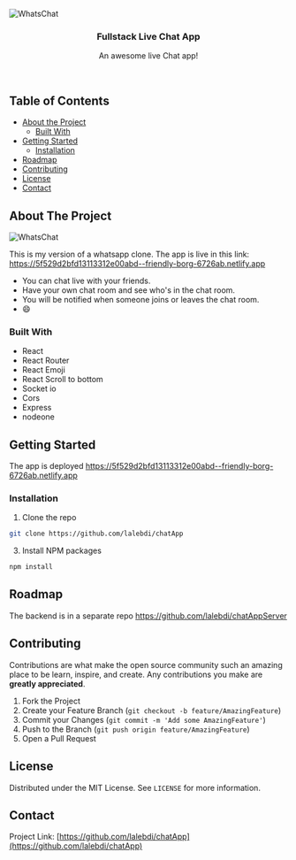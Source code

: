 <!-- PROJECT LOGO -->
![WhatsChat](https://user-images.githubusercontent.com/67381036/92832685-f68fe400-f3a5-11ea-8b34-42ad5743e299.gif)

<p align="center">
    
  

  <h3 align="center">Fullstack Live Chat App</h3>

  <p align="center">
    An awesome live Chat app!
    <br />
   
  </p>
</p>

<br />


<!-- TABLE OF CONTENTS -->
## Table of Contents

* [About the Project](#about-the-project)
  * [Built With](#built-with)
* [Getting Started](#getting-started)
  * [Installation](#installation)
* [Roadmap](#roadmap)
* [Contributing](#contributing)
* [License](#license)
* [Contact](#contact)



<!-- ABOUT THE PROJECT -->
## About The Project


![WhatsChat](https://user-images.githubusercontent.com/67381036/92832685-f68fe400-f3a5-11ea-8b34-42ad5743e299.gif)


This is my version of a whatsapp clone. The app is live in this link: https://5f529d2bfd13113312e00abd--friendly-borg-6726ab.netlify.app


* You can chat live with your friends.
* Have your own chat room and see who's in the chat room.
* You will be notified when someone joins or leaves the chat room.
* :smile:



### Built With

* React
* React Router
* React Emoji
* React Scroll to bottom
* Socket io 
* Cors
* Express
* nodeone



<!-- GETTING STARTED -->
## Getting Started

The app is deployed https://5f529d2bfd13113312e00abd--friendly-borg-6726ab.netlify.app



### Installation


1. Clone the repo
```sh
git clone https://github.com/lalebdi/chatApp
```
3. Install NPM packages
```sh
npm install
```




<!-- ROADMAP -->
## Roadmap

The backend is in a separate repo https://github.com/lalebdi/chatAppServer



<!-- CONTRIBUTING -->
## Contributing

Contributions are what make the open source community such an amazing place to be learn, inspire, and create. Any contributions you make are **greatly appreciated**.

1. Fork the Project
2. Create your Feature Branch (`git checkout -b feature/AmazingFeature`)
3. Commit your Changes (`git commit -m 'Add some AmazingFeature'`)
4. Push to the Branch (`git push origin feature/AmazingFeature`)
5. Open a Pull Request



<!-- LICENSE -->
## License

Distributed under the MIT License. See `LICENSE` for more information.



<!-- CONTACT -->
## Contact


Project Link: [https://github.com/lalebdi/chatApp](https://github.com/lalebdi/chatApp)







<!-- MARKDOWN LINKS & IMAGES -->

[product-screenshot]: images/screenshot.png

